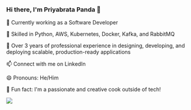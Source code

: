 ###   Hi there, I'm Priyabrata Panda 👋
🔭 Currently working as a Software Developer

🌱 Skilled in Python, AWS, Kubernetes, Docker, Kafka, and RabbitMQ

💼 Over 3 years of professional experience in designing, developing, and deploying scalable, production-ready applications

📫 Connect with me on LinkedIn

😄 Pronouns: He/Him

🍳 Fun fact: I'm a passionate and creative cook outside of tech!








![](https://github-readme-stats.vercel.app/api?username=Priyabrata409&&show_icons=true&title_color=ffffff&icon_color=bb2acf&text_color=daf7dc&bg_color=161616)

